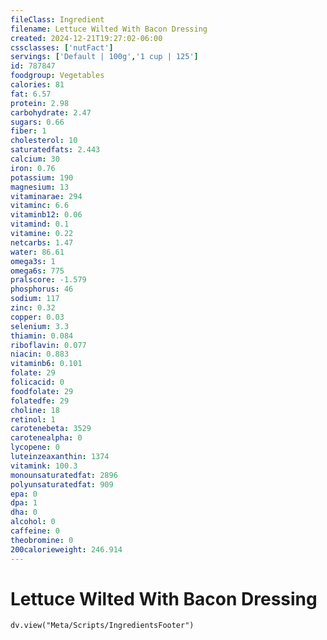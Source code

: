 ```yaml
---
fileClass: Ingredient
filename: Lettuce Wilted With Bacon Dressing
created: 2024-12-21T19:27:02-06:00
cssclasses: ['nutFact']
servings: ['Default | 100g','1 cup | 125']
id: 787847
foodgroup: Vegetables
calories: 81
fat: 6.57
protein: 2.98
carbohydrate: 2.47
sugars: 0.66
fiber: 1
cholesterol: 10
saturatedfats: 2.443
calcium: 30
iron: 0.76
potassium: 190
magnesium: 13
vitaminarae: 294
vitaminc: 6.6
vitaminb12: 0.06
vitamind: 0.1
vitamine: 0.22
netcarbs: 1.47
water: 86.61
omega3s: 1
omega6s: 775
pralscore: -1.579
phosphorus: 46
sodium: 117
zinc: 0.32
copper: 0.03
selenium: 3.3
thiamin: 0.084
riboflavin: 0.077
niacin: 0.883
vitaminb6: 0.101
folate: 29
folicacid: 0
foodfolate: 29
folatedfe: 29
choline: 18
retinol: 1
carotenebeta: 3529
carotenealpha: 0
lycopene: 0
luteinzeaxanthin: 1374
vitamink: 100.3
monounsaturatedfat: 2896
polyunsaturatedfat: 909
epa: 0
dpa: 1
dha: 0
alcohol: 0
caffeine: 0
theobromine: 0
200calorieweight: 246.914
---
```


# Lettuce Wilted With Bacon Dressing

```dataviewjs
dv.view("Meta/Scripts/IngredientsFooter")
```